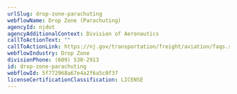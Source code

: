 ```yaml
---
urlSlug: drop-zone-parachuting
webflowName: Drop Zone (Parachuting)
agencyId: njdot
agencyAdditionalContext: Division of Aeronautics
callToActionText: ""
callToActionLink: https://nj.gov/transportation/freight/aviation/faqs.shtm#registration
webflowIndustry: Drop Zone
divisionPhone: (609) 530-2913
id: drop-zone-parachuting
webflowId: 5f772968a67e4a2f6a5c0f37
licenseCertificationClassification: LICENSE
---
```

